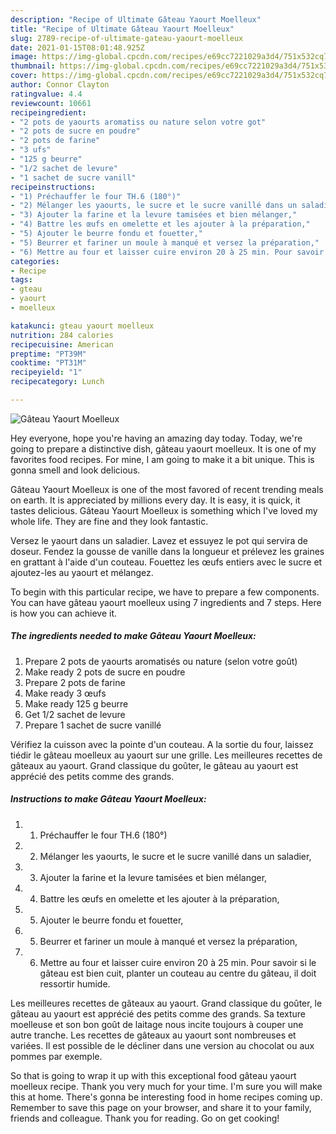 ```yaml
---
description: "Recipe of Ultimate Gâteau Yaourt Moelleux"
title: "Recipe of Ultimate Gâteau Yaourt Moelleux"
slug: 2789-recipe-of-ultimate-gateau-yaourt-moelleux
date: 2021-01-15T08:01:48.925Z
image: https://img-global.cpcdn.com/recipes/e69cc7221029a3d4/751x532cq70/gateau-yaourt-moelleux-photo-principale-de-la-recette.jpg
thumbnail: https://img-global.cpcdn.com/recipes/e69cc7221029a3d4/751x532cq70/gateau-yaourt-moelleux-photo-principale-de-la-recette.jpg
cover: https://img-global.cpcdn.com/recipes/e69cc7221029a3d4/751x532cq70/gateau-yaourt-moelleux-photo-principale-de-la-recette.jpg
author: Connor Clayton
ratingvalue: 4.4
reviewcount: 10661
recipeingredient:
- "2 pots de yaourts aromatiss ou nature selon votre got"
- "2 pots de sucre en poudre"
- "2 pots de farine"
- "3 ufs"
- "125 g beurre"
- "1/2 sachet de levure"
- "1 sachet de sucre vanill"
recipeinstructions:
- "1) Préchauffer le four TH.6 (180°)"
- "2) Mélanger les yaourts, le sucre et le sucre vanillé dans un saladier,"
- "3) Ajouter la farine et la levure tamisées et bien mélanger,"
- "4) Battre les œufs en omelette et les ajouter à la préparation,"
- "5) Ajouter le beurre fondu et fouetter,"
- "5) Beurrer et fariner un moule à manqué et versez la préparation,"
- "6) Mettre au four et laisser cuire environ 20 à 25 min. Pour savoir si le gâteau est bien cuit, planter un couteau au centre du gâteau, il doit ressortir humide."
categories:
- Recipe
tags:
- gteau
- yaourt
- moelleux

katakunci: gteau yaourt moelleux 
nutrition: 284 calories
recipecuisine: American
preptime: "PT39M"
cooktime: "PT31M"
recipeyield: "1"
recipecategory: Lunch

---
```



![Gâteau Yaourt Moelleux](https://img-global.cpcdn.com/recipes/e69cc7221029a3d4/751x532cq70/gateau-yaourt-moelleux-photo-principale-de-la-recette.jpg)

Hey everyone, hope you're having an amazing day today. Today, we're going to prepare a distinctive dish, gâteau yaourt moelleux. It is one of my favorites food recipes. For mine, I am going to make it a bit unique. This is gonna smell and look delicious.

Gâteau Yaourt Moelleux is one of the most favored of recent trending meals on earth. It is appreciated by millions every day. It is easy, it is quick, it tastes delicious. Gâteau Yaourt Moelleux is something which I've loved my whole life. They are fine and they look fantastic.

Versez le yaourt dans un saladier. Lavez et essuyez le pot qui servira de doseur. Fendez la gousse de vanille dans la longueur et prélevez les graines en grattant à l&#39;aide d&#39;un couteau. Fouettez les œufs entiers avec le sucre et ajoutez-les au yaourt et mélangez.


To begin with this particular recipe, we have to prepare a few components. You can have gâteau yaourt moelleux using 7 ingredients and 7 steps. Here is how you can achieve it.

<!--inarticleads1-->

##### The ingredients needed to make Gâteau Yaourt Moelleux:

1. Prepare 2 pots de yaourts aromatisés ou nature (selon votre goût)
1. Make ready 2 pots de sucre en poudre
1. Prepare 2 pots de farine
1. Make ready 3 œufs
1. Make ready 125 g beurre
1. Get 1/2 sachet de levure
1. Prepare 1 sachet de sucre vanillé


Vérifiez la cuisson avec la pointe d&#39;un couteau. A la sortie du four, laissez tiédir le gâteau moelleux au yaourt sur une grille. Les meilleures recettes de gâteaux au yaourt. Grand classique du goûter, le gâteau au yaourt est apprécié des petits comme des grands. 

<!--inarticleads2-->

##### Instructions to make Gâteau Yaourt Moelleux:

1. 1) Préchauffer le four TH.6 (180°)
1. 2) Mélanger les yaourts, le sucre et le sucre vanillé dans un saladier,
1. 3) Ajouter la farine et la levure tamisées et bien mélanger,
1. 4) Battre les œufs en omelette et les ajouter à la préparation,
1. 5) Ajouter le beurre fondu et fouetter,
1. 5) Beurrer et fariner un moule à manqué et versez la préparation,
1. 6) Mettre au four et laisser cuire environ 20 à 25 min. Pour savoir si le gâteau est bien cuit, planter un couteau au centre du gâteau, il doit ressortir humide.


Les meilleures recettes de gâteaux au yaourt. Grand classique du goûter, le gâteau au yaourt est apprécié des petits comme des grands. Sa texture moelleuse et son bon goût de laitage nous incite toujours à couper une autre tranche. Les recettes de gâteaux au yaourt sont nombreuses et variées. Il est possible de le décliner dans une version au chocolat ou aux pommes par exemple. 

So that is going to wrap it up with this exceptional food gâteau yaourt moelleux recipe. Thank you very much for your time. I'm sure you will make this at home. There's gonna be interesting food in home recipes coming up. Remember to save this page on your browser, and share it to your family, friends and colleague. Thank you for reading. Go on get cooking!

